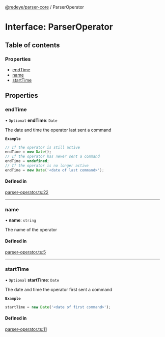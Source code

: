 [@redeye/parser-core](../index.md) / ParserOperator

# Interface: ParserOperator

## Table of contents

### Properties

- [endTime](ParserOperator.md#endtime)
- [name](ParserOperator.md#name)
- [startTime](ParserOperator.md#starttime)

## Properties

### endTime

• `Optional` **endTime**: `Date`

The date and time the operator last sent a command

**`Example`**

```ts
// If the operator is still active
endTime = new Date();
// If the operator has never sent a command
endTime = undefined;
// If the operator is no longer active
endTime = new Date('<date of last command>');
```

#### Defined in

[parser-operator.ts:22](https://github.com/cisagov/RedEye/blob/bd5dfc45/parsers/parser-core/src/parser-output/parser-operator.ts#L22)

---

### name

• **name**: `string`

The name of the operator

#### Defined in

[parser-operator.ts:5](https://github.com/cisagov/RedEye/blob/bd5dfc45/parsers/parser-core/src/parser-output/parser-operator.ts#L5)

---

### startTime

• `Optional` **startTime**: `Date`

The date and time the operator first sent a command

**`Example`**

```ts
startTime = new Date('<date of first command>');
```

#### Defined in

[parser-operator.ts:11](https://github.com/cisagov/RedEye/blob/bd5dfc45/parsers/parser-core/src/parser-output/parser-operator.ts#L11)
